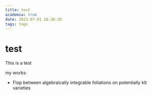 ```yaml
---
title: test
academia: true
date: 2023-07-01 16:36:26
tags: tags
---
```

# test
This is a test

my works:
- Flop between algebraically integrable foliations on potentially klt varieties
